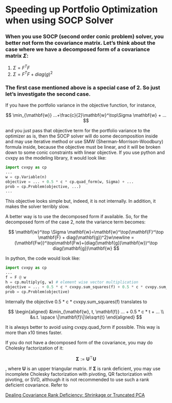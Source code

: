 # Speeding up Portfolio Optimization when using SOCP Solver

### When you use SOCP (second order conic problem) solver, you better not form the covariance matrix. Let’s think about the case where we have a decomposed form of a covariance matrix $\Sigma$:

1. $\Sigma = F^TF$
2. $\Sigma = F^TF + diag(g)^2$

### The first case mentioned above is a special case of 2. So just let’s investigate the second case.

If you have the portfolio variance in the objective function, for instance,

$$
\min_{\mathbf{w}} ...+\frac{c}{2}\mathbf{w}^\top\Sigma \mathbf{w} + ...
$$

and you just pass that objective term for the portfolio variance to the optimizer as is, then the SOCP solver will do some decomposition inside and may use iterative method or use SMW (Sherman-Morrison-Woodbury) formula inside, because the objective must be linear, and it will be broken down to some conic constraints with linear objective. If you use python and cvxpy as the modeling library, it would look like:

```python
import cvxpy as cp
...
w = cp.Variable(n)
objective = ... + 0.5 * c * cp.quad_form(w, Sigma) + ...
prob = cp.Problem(objective, ...)
...
```

This objective looks simple but, indeed, it is not internally. In addition, it makes the solver terribly slow.

A better way is to use the decomposed form if available. So, for the decomposed form of the case 2, note the variance term becomes:

$$
\mathbf{w}^\top \Sigma \mathbf{w}=\mathbf{w}^\top(\mathbf{F}^\top \mathbf{F} + diag(\mathbf{g})^2)w\newline
=(\mathbf{Fw})^\top\mathbf{Fw}+(diag(\mathbf{g})\mathbf{w})^\top diag(\mathbf{g})\mathbf{w}
$$

In python, the code would look like:

```python
import cvxpy as cp
...
f = F @ w
h = cp.multiply(g, w) # element wise vector multiplication
objective = ... + 0.5 * c * cvxpy.sum_squares(f) + 0.5 * c * cvxpy.sum_squares(h) + ...
prob = cp.Problem(objective)
```

Internally the objective 0.5 * c * cvxpy.sum_squares(f) translates to

$$
\begin{aligned}
&\min_{\mathbf{w}, t, \mathbf{f}} ... + 0.5 * c * t + ... \\
&s.t. \space
\|\mathbf{f}\|\le\sqrt{t}
\end{aligned}
$$

It is always better to avoid using cvxpy.quad_form if possible. This way is more than x10 times faster.

If you do not have a decomposed form of the covariance, you may do Cholesky factorization of it:

$$
\mathbf{\Sigma}:=\mathbf{U}^\top\mathbf{U}
$$

, where $\mathbf{U}$ is an upper triangular matrix. If $\mathbf{\Sigma}$ is rank deficient, you may use incomplete Cholesky factorization with pivoting, QR factorization with pivoting, or SVD, although it is not recommended to use such a rank deficient covariance. Refer to 

[Dealing Covariance Rank Deficiency: Shrinkage or Truncated PCA](https://www.notion.so/Dealing-Covariance-Rank-Deficiency-Shrinkage-or-Truncated-PCA-2dffa623b9524f4c822316213cc68956)
